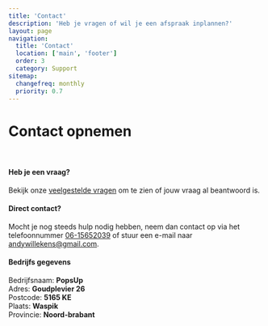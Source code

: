 ```yaml
---
title: 'Contact'
description: 'Heb je vragen of wil je een afspraak inplannen?'
layout: page
navigation:
  title: 'Contact'
  location: ['main', 'footer']
  order: 3
  category: Support
sitemap:
  changefreq: monthly
  priority: 0.7
---
```


# Contact opnemen

<br>

#### Heb je een vraag?

Bekijk onze [veelgestelde vragen](/faq) om te zien of jouw vraag al beantwoord is.

#### Direct contact?

Mocht je nog steeds hulp nodig hebben, neem dan contact op via het telefoonnummer [06-15652039](tel:0615652039) of stuur een e-mail naar [andywillekens@gmail.com](mailto:andywillekens@gmail.com).

#### Bedrijfs gegevens

Bedrijfsnaam: **PopsUp**\
Adres: **Goudplevier 26**\
Postcode: **5165 KE**\
Plaats: **Waspik**\
Provincie: **Noord-brabant**
